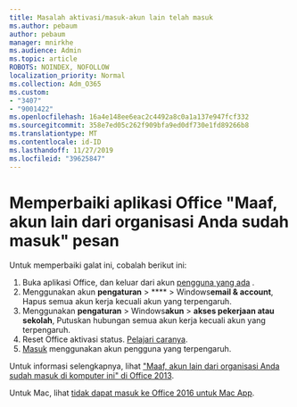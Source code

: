 ```yaml
---
title: Masalah aktivasi/masuk-akun lain telah masuk
ms.author: pebaum
author: pebaum
manager: mnirkhe
ms.audience: Admin
ms.topic: article
ROBOTS: NOINDEX, NOFOLLOW
localization_priority: Normal
ms.collection: Adm_O365
ms.custom:
- "3407"
- "9001422"
ms.openlocfilehash: 16a4e148ee6eac2c4492a8c0a1a137e947fcf332
ms.sourcegitcommit: 358e7ed05c262f909bfa9ed0df730e1fd89266b8
ms.translationtype: MT
ms.contentlocale: id-ID
ms.lasthandoff: 11/27/2019
ms.locfileid: "39625847"
---
```

# <a name="fixing-the-office-apps-sorry-another-account-from-your-organization-is-already-signed-in-message"></a>Memperbaiki aplikasi Office "Maaf, akun lain dari organisasi Anda sudah masuk" pesan

Untuk memperbaiki galat ini, cobalah berikut ini:

1. Buka aplikasi Office, dan keluar dari akun [pengguna yang ada](https://support.office.com/article/5a20dc11-47e9-4b6f-945d-478cb6d92071) .   
2. Menggunakan akun **pengaturan** > **** > Windows**email & account**, Hapus semua akun kerja kecuali akun yang terpengaruh. 
3. Menggunakan **pengaturan** > Windows**akun** > **akses pekerjaan atau sekolah**, Putuskan hubungan semua akun kerja kecuali akun yang terpengaruh. 
4. Reset Office aktivasi status. [Pelajari caranya](https://docs.microsoft.com/office365/troubleshoot/activation/reset-office-365-proplus-activation-state
).
5. [Masuk](https://support.office.com/article/628ea040-f265-49de-b986-be09c3ebf8a9) menggunakan akun pengguna yang terpengaruh. 

Untuk informasi selengkapnya, lihat ["Maaf, akun lain dari organisasi Anda sudah masuk di komputer ini" di Office 2013](https://docs.microsoft.com/office/troubleshoot/error-messages/another-account-already-signed-in).

Untuk Mac, lihat [tidak dapat masuk ke Office 2016 untuk Mac App](https://docs.microsoft.com/office365/troubleshoot/authentication/sign-in-to-office-2016-for-mac-fail).